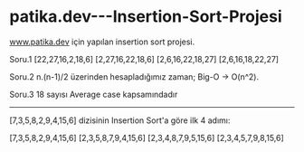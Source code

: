 # patika.dev---Insertion-Sort-Projesi
www.patika.dev için yapılan insertion sort projesi.



Soru.1
[22,27,16,2,18,6] 
[2,27,16,22,18,6] 
[2,6,16,22,18,27] 
[2,6,16,18,22,27] 

Soru.2
n.(n-1)/2 üzerinden hesapladığımız zaman;
Big-O -> O(n^2).

Soru.3
18 sayısı Average case kapsamındadır

***************

[7,3,5,8,2,9,4,15,6] dizisinin Insertion Sort'a göre ilk 4 adımı:

[7,3,5,8,2,9,4,15,6]
[2,3,5,8,7,9,4,15,6] 
[2,3,4,8,7,9,5,15,6] 
[2,3,4,5,7,9,8,15,6] 
